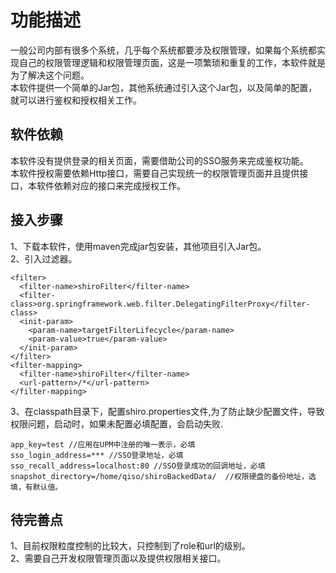 # 功能描述
一般公司内部有很多个系统，几乎每个系统都要涉及权限管理，如果每个系统都实现自己的权限管理逻辑和权限管理页面，这是一项繁琐和重复的工作，本软件就是为了解决这个问题。   
本软件提供一个简单的Jar包，其他系统通过引入这个Jar包，以及简单的配置，就可以进行鉴权和授权相关工作。  

## 软件依赖  
本软件没有提供登录的相关页面，需要借助公司的SSO服务来完成鉴权功能。  
本软件授权需要依赖Http接口，需要自己实现统一的权限管理页面并且提供接口，本软件依赖对应的接口来完成授权工作。  

## 接入步骤
1、下载本软件，使用maven完成jar包安装，其他项目引入Jar包。  
2、引入过滤器。 
```
<filter>
  <filter-name>shiroFilter</filter-name>
  <filter-class>org.springframework.web.filter.DelegatingFilterProxy</filter-class>
  <init-param>
    <param-name>targetFilterLifecycle</param-name>
    <param-value>true</param-value>
  </init-param>
</filter>
<filter-mapping>
  <filter-name>shiroFilter</filter-name>
  <url-pattern>/*</url-pattern>
</filter-mapping>
```  
3、在classpath目录下，配置shiro.properties文件,为了防止缺少配置文件，导致权限问题，启动时，如果未配置必填配置，会启动失败.  
```    
app_key=test //应用在UPM中注册的唯一表示，必填
sso_login_address=*** //SSO登录地址，必填
sso_recall_address=localhost:80 //SSO登录成功的回调地址，必填
snapshot_directory=/home/qiso/shiroBackedData/  //权限硬盘的备份地址，选填，有默认值。
```  
## 待完善点
1、目前权限粒度控制的比较大，只控制到了role和url的级别。  
2、需要自己开发权限管理页面以及提供权限相关接口。  
